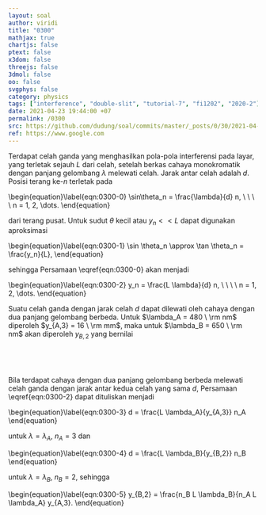 ```yaml
---
layout: soal
author: viridi
title: "0300"
mathjax: true
chartjs: false
ptext: false
x3dom: false
threejs: false
3dmol: false
oo: false
svgphys: false
category: physics
tags: ["interference", "double-slit", "tutorial-7", "fi1202", "2020-2"]
date: 2021-04-23 19:44:00 +07
permalink: /0300
src: https://github.com/dudung/soal/commits/master/_posts/0/30/2021-04-23-elementary-physics-tutorial-7-0.md
ref: https://www.google.com
---
```

Terdapat celah ganda yang menghasilkan pola-pola interferensi pada layar, yang terletak sejauh $L$ dari celah, setelah berkas cahaya monokromatik dengan panjang gelombang $\lambda$ melewati celah. Jarak antar celah adalah $d$. Posisi terang ke-$n$ terletak pada

\begin{equation}\label{eqn:0300-0}
\sin\theta_n = \frac{\lambda}{d} n, \ \ \ \ n = 1, 2, \dots.
\end{equation}

dari terang pusat. Untuk sudut $\theta$ kecil atau $y_n < < L$ dapat digunakan aproksimasi

\begin{equation}\label{eqn:0300-1}
\sin \theta_n \approx \tan \theta_n = \frac{y_n}{L},
\end{equation}

sehingga Persamaan \eqref{eqn:0300-0} akan menjadi

\begin{equation}\label{eqn:0300-2}
y_n = \frac{L \lambda}{d} n, \ \ \ \ n = 1, 2, \dots.
\end{equation}

Suatu celah ganda dengan jarak celah $d$ dapat dilewati oleh cahaya dengan dua panjang gelombang berbeda. Untuk $\lambda_A = 480 \ \rm nm$ diperoleh $y_{A,3} = 16 \ \rm mm$, maka untuk $\lambda_B = 650 \ \rm nm$ akan diperoleh $y_{B,2}$ yang bernilai




## &nbsp;
Bila terdapat cahaya dengan dua panjang gelombang berbeda melewati celah ganda dengan jarak antar kedua celah yang sama $d$, Persamaan \eqref{eqn:0300-2} dapat dituliskan menjadi

\begin{equation}\label{eqn:0300-3}
d = \frac{L \lambda_A}{y_{A,3}} n_A
\end{equation}

untuk $\lambda = \lambda_A$, $n_A = 3$ dan

\begin{equation}\label{eqn:0300-4}
d = \frac{L \lambda_B}{y_{B,2}} n_B
\end{equation}

untuk $\lambda = \lambda_B$, $n_B = 2$, sehingga

\begin{equation}\label{eqn:0300-5}
y_{B,2} = \frac{n_B L \lambda_B}{n_A L \lambda_A} y_{A,3}.
\end{equation}




